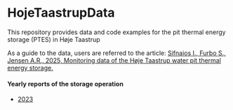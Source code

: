 # HojeTaastrupData
This repository provides data and code examples for the pit thermal energy storage (PTES) in Høje Taastrup

As a guide to the data, users are referred to the article: [Sifnaios I., Furbo S., Jensen A.R., 2025, Monitoring data of the Høje Taastrup water pit thermal energy storage.](https://www.sciencedirect.com/science/article/pii/S235234092500037X)


#### Yearly reports of the storage operation
* [2023](https://orbit.dtu.dk/en/publications/h%C3%B8je-taastrup-pit-thermal-energy-storage-2023-measurement-report)
